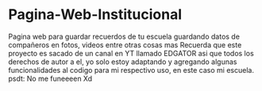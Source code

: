 # Pagina-Web-Institucional
Pagina web para guardar recuerdos de tu escuela guardando datos de compañeros en fotos, videos entre otras cosas mas 
Recuerda que este proyecto es sacado de un canal en YT llamado EDGATOR asi que todos los derechos de autor a el, yo solo estoy adaptando 
y agregando algunas funcionalidades al codigo para mi respectivo uso, en este caso mi escuela.
psdt: No me funeeeen Xd
